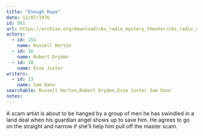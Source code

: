 ```yaml
---
title: "Enough Rope"
date: 12/07/1976
id: 561
url: https://archive.org/download/cbs_radio_mystery_theater/cbs_radio_mystery_theater-0551-0600.zip/cbs_radio_mystery_theater-0551-0600%2Fcbsrmt_0561_enough_rope.mp3
actors:  
  - id: 151
    name: Russell Horton  
  - id: 16
    name: Robert Dryden  
  - id: 10
    name: Evie Juster
writers:  
  - id: 13
    name: Sam Dann
searchable: Russell Horton,Robert Dryden,Evie Juster Sam Dann
notes:  
---
```

A scam artist is about to be hanged by a group of men he has swindled in a land deal when his guardian angel shows up to save him. He agrees to go on the straight and narrow if she'll help him pull off the master scam.